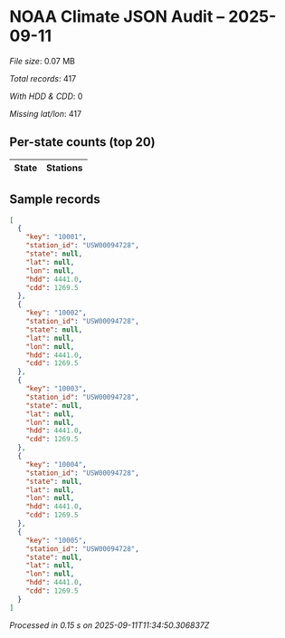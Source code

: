 # NOAA Climate JSON Audit – 2025-09-11

*File size*: 0.07 MB

*Total records*: 417

*With HDD & CDD*: 0

*Missing lat/lon*: 417

## Per-state counts (top 20)

State | Stations
--- | ---

## Sample records

```json
[
  {
    "key": "10001",
    "station_id": "USW00094728",
    "state": null,
    "lat": null,
    "lon": null,
    "hdd": 4441.0,
    "cdd": 1269.5
  },
  {
    "key": "10002",
    "station_id": "USW00094728",
    "state": null,
    "lat": null,
    "lon": null,
    "hdd": 4441.0,
    "cdd": 1269.5
  },
  {
    "key": "10003",
    "station_id": "USW00094728",
    "state": null,
    "lat": null,
    "lon": null,
    "hdd": 4441.0,
    "cdd": 1269.5
  },
  {
    "key": "10004",
    "station_id": "USW00094728",
    "state": null,
    "lat": null,
    "lon": null,
    "hdd": 4441.0,
    "cdd": 1269.5
  },
  {
    "key": "10005",
    "station_id": "USW00094728",
    "state": null,
    "lat": null,
    "lon": null,
    "hdd": 4441.0,
    "cdd": 1269.5
  }
]
```


_Processed in 0.15 s on 2025-09-11T11:34:50.306837Z_
